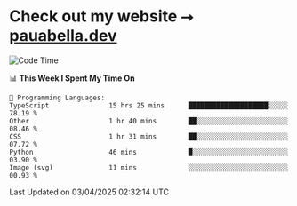 # Check out my website ⭢ [pauabella.dev](https://pauabella.dev)

<!--START_SECTION:waka-->
![Code Time](http://img.shields.io/badge/Code%20Time-4%2C284%20hrs%2015%20mins-blue)

📊 **This Week I Spent My Time On** 

```text
💬 Programming Languages: 
TypeScript               15 hrs 25 mins      ████████████████████░░░░░   78.19 % 
Other                    1 hr 40 mins        ██░░░░░░░░░░░░░░░░░░░░░░░   08.46 % 
CSS                      1 hr 31 mins        ██░░░░░░░░░░░░░░░░░░░░░░░   07.72 % 
Python                   46 mins             █░░░░░░░░░░░░░░░░░░░░░░░░   03.90 % 
Image (svg)              11 mins             ░░░░░░░░░░░░░░░░░░░░░░░░░   00.93 % 
```


 Last Updated on 03/04/2025 02:32:14 UTC
<!--END_SECTION:waka-->
